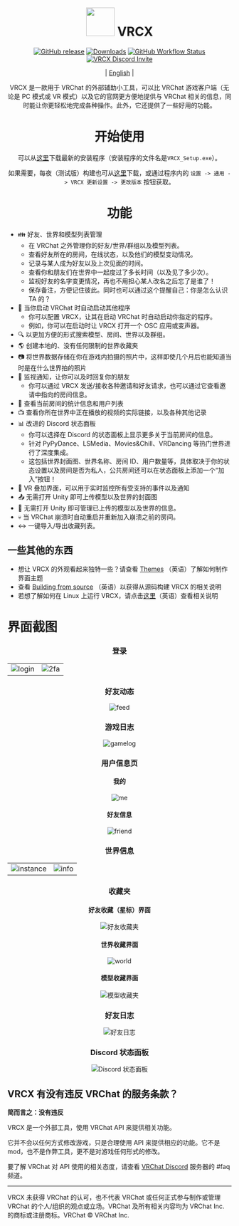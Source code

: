 <div align="center">

# <img src="https://raw.githubusercontent.com/vrcx-team/VRCX/master/images/VRCX.ico" width="64" height="64"> </img> VRCX

[![GitHub release](https://img.shields.io/github/release/vrcx-team/VRCX.svg)](https://github.com/vrcx-team/VRCX/releases/latest)
[![Downloads](https://img.shields.io/github/downloads/vrcx-team/VRCX/total?color=6451f1)](https://github.com/vrcx-team/VRCX/releases/latest)
[![GitHub Workflow Status](https://github.com/vrcx-team/VRCX/actions/workflows/github_actions.yml/badge.svg)](https://github.com/vrcx-team/VRCX/actions/workflows/github_actions.yml)
[![VRCX Discord Invite](https://img.shields.io/discord/854071236363550763?color=%237289DA&logo=discord&logoColor=white&label=discord)](https://vrcx.app/discord)

| [English](/README.md) |

VRCX 是一款用于 VRChat 的外部辅助小工具，可以比 VRChat 游戏客户端（无论是 PC 模式或 VR 模式）以及它的官网更方便地提供与 VRChat 相关的信息，同时能让你更轻松地完成各种操作。此外，它还提供了一些好用的功能。

# 开始使用

<div align="center">

可以从[这里](https://github.com/vrcx-team/VRCX/releases/latest)下载最新的安装程序（安装程序的文件名是`VRCX_Setup.exe`）。

如果需要，每夜（测试版）构建也可从[这里](https://vrcx.app/github/nightly)下载，或通过程序内的 `设置 -> 通用 -> VRCX 更新设置 -> 更改版本` 按钮获取。

# 功能

<div align="left">

- :family: 好友、世界和模型列表管理
    - 在 VRChat 之外管理你的好友/世界/群组以及模型列表。
    - 查看好友所在的房间，在线状态，以及他们的模型变动情况。
    - 记录与某人成为好友以及上次见面的时间。
    - 查看你和朋友们在世界中一起度过了多长时间（以及见了多少次）。
    - 监视好友的名字变更情况，再也不用担心某人改名之后忘了是谁了！
    - 保存备注，方便记住彼此。同时也可以通过这个提醒自己：你是怎么认识 TA 的？
- :electric_plug: 当你启动 VRChat 时自动启动其他程序
    - 你可以配置 VRCX，让其在启动 VRChat 时自动启动你指定的程序。
    - 例如，你可以在启动时让 VRCX 打开一个 OSC 应用或变声器。
- :mag: 以更加方便的形式搜索模型、房间、世界以及群组。
- :earth_americas: 创建本地的、没有任何限制的世界收藏夹
- :camera: 将世界数据存储在你在游戏内拍摄的照片中，这样即使几个月后也能知道当时是在什么世界拍的照片
- :bell: 监视通知，让你可以及时回复你的朋友
    - 你可以通过 VRCX 发送/接收各种邀请和好友请求，也可以通过它查看邀请中指向的房间信息。
- :scroll: 查看当前房间的统计信息和用户列表
- :tv: 查看你所在世界中正在播放的视频的实际链接，以及各种其他记录
- :bar_chart: 改进的 Discord 状态面板
    - 你可以选择在 Discord 的状态面板上显示更多关于当前房间的信息。
    - 针对 PyPyDance、LSMedia、Movies&Chill、VRDancing 等热门世界进行了深度集成。
    - 这包括世界封面图、世界名称、房间 ID、用户数量等，具体取决于你的状态设置以及房间是否为私人，公共房间还可以在状态面板上添加一个“加入”按钮！
- :crystal_ball: VR 叠加界面，可以用于实时监控所有受支持的事件以及通知
- :outbox_tray: 无需打开 Unity 即可上传模型以及世界的封面图
- :page_facing_up: 无需打开 Unity 即可管理已上传的模型以及世界的信息。
- :skull: 当 VRChat 崩溃时自动重启并重新加入崩溃之前的房间。
- :left_right_arrow: 一键导入/导出收藏列表。

## 一些其他的东西

- 想让 VRCX 的外观看起来独特一些？请查看 [Themes](https://github.com/vrcx-team/VRCX/wiki/Themes) （英语）了解如何制作界面主题
- 查看 [Building from source](https://github.com/vrcx-team/VRCX/wiki/Building-from-source) （英语）以获得从源码构建 VRCX 的相关说明
- 若想了解如何在 Linux 上运行 VRCX，请点击[这里](https://github.com/vrcx-team/VRCX/wiki/Running-VRCX-on-Linux)（英语）查看相关说明

# 界面截图

<div align="center">

<h3>登录</h3>

<table>
  <tr>
    <td align="center"><img src="https://user-images.githubusercontent.com/47104993/246643085-8a230eb9-6bac-4f83-8f6c-4b6ea76c37e2.png" alt="login"></td>
    <td align="center"><img src="https://user-images.githubusercontent.com/47104993/246643167-b3988e3d-77ab-421f-862e-1b9fc59d46e9.png" alt="2fa"></td>
  </tr>
</table>

<h3>好友动态</h3>

<img src="https://user-images.githubusercontent.com/47104993/246643541-6c3f64cb-7a22-493e-8f66-8524caff2994.png" alt="feed">

<h3>游戏日志</h3>

<img src="https://user-images.githubusercontent.com/47104993/246643608-b8472c89-ac38-4fbe-b2f3-b6bd5be06b28.png" alt="gamelog">

<h3>用户信息页</h3>

<h4>我的</h4>

<img src="https://user-images.githubusercontent.com/47104993/246643835-d4b9e008-7a64-4163-a53c-7c01bc78a780.png" alt="me">

<h4>好友信息</h4>

<img src="https://user-images.githubusercontent.com/47104993/246644739-b1d7d2df-40f2-465e-bd50-3127ee7a6fdd.png" alt="friend">

<h3>世界信息</h3>

<table>
  <tr>
    <td align="center"><img src="https://user-images.githubusercontent.com/47104993/246643937-5a5197ed-f1dc-4fd1-abed-61467107b51c.png" alt="instance"></td>
    <td align="center"><img src="https://user-images.githubusercontent.com/47104993/246643971-a82900ab-8020-48d9-a700-0fb7db7f3892.png" alt="info"></td>
  </tr>
</table>

<h3>收藏夹</h3>

<h4>好友收藏（星标）界面</h4>

<img src="https://user-images.githubusercontent.com/47104993/246644035-edf5b224-004c-4aee-b7e7-88169834ea24.png" alt="好友收藏夹">

<h4>世界收藏界面</h4>

<img src="https://user-images.githubusercontent.com/47104993/246644127-7d055aec-5df1-44af-82a9-8b107fc2329b.png" alt="world">

<h4>模型收藏界面</h4>

<img src="https://user-images.githubusercontent.com/47104993/246644243-0ccbfc65-194e-4510-a785-16a171849cd8.png" alt="模型收藏夹">

<h3>好友日志</h3>

<img src="https://user-images.githubusercontent.com/47104993/246644384-540953c8-e5aa-49d0-82da-45728483456c.png" alt="好友日志">

<h3>Discord 状态面板</h3>

<img src="https://user-images.githubusercontent.com/47104993/246644534-5d07589e-0464-46c8-a78a-1cb927fab08e.png" alt="Discord 状态面板">

<!-- The other images will be similar to this -->
</div>

## VRCX 有没有违反 VRChat 的服务条款？

**简而言之：没有违反**

VRCX 是一个外部工具，使用 VRChat API 来提供相关功能。

它并不会以任何方式修改游戏，只是合理使用 API 来提供相应的功能。它不是 mod，也不是作弊工具，更不是对游戏任何形式的修改。

要了解 VRChat 对 API 使用的相关态度，请查看 [VRChat Discord](https://discord.gg/vrchat) 服务器的 #faq 频道。

---

VRCX 未获得 VRChat 的认可，也不代表 VRChat 或任何正式参与制作或管理 VRChat 的个人/组织的观点或立场。VRChat 及所有相关内容均为 VRChat Inc. 的商标或注册商标。VRChat © VRChat Inc.
